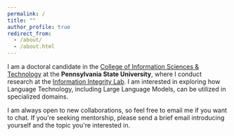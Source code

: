 ```yaml
---
permalink: /
title: ""
author_profile: true
redirect_from: 
  - /about/
  - /about.html
---
```


I am a doctoral candidate in the [College of Information Sciences & Technology](https://ist.psu.edu/) at the **Pennsylvania State University**, where I conduct research at the [Information Integrity Lab](https://www.rajtmajerlab.net/). I am interested in exploring how Language Technology, including Large Language Models, can be utilized in specialized domains.

I am always open to new collaborations, so feel free to email me if you want to chat. If you're seeking mentorship, please send a brief email introducing yourself and the topic you're interested in.

